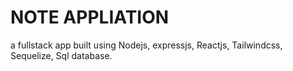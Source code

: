 # NOTE APPLIATION

a fullstack app built using Nodejs, expressjs, Reactjs, Tailwindcss, Sequelize, Sql database.
